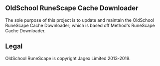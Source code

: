 ## OldSchool RuneScape Cache Downloader

The sole purpose of this project is to update and maintain the OldSchool RuneScape Cache Downloader; which is based off Method's RuneScape Cache Downloader.

## Legal

OldSchool RuneScape is copyright Jagex Limited 2013-2019.
